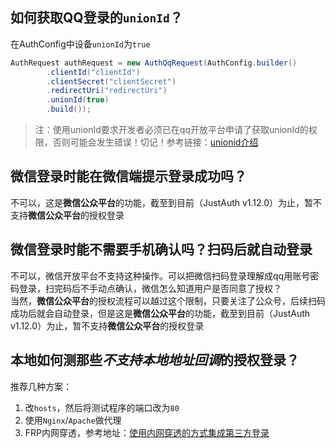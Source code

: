 ## 如何获取QQ登录的`unionId`？

在AuthConfig中设备`unionId`为`true`

```java
AuthRequest authRequest = new AuthQqRequest(AuthConfig.builder()
        .clientId("clientId")
        .clientSecret("clientSecret")
        .redirectUri("redirectUri")
        .unionId(true)
        .build());
```
> 注：使用unionId要求开发者必须已在qq开放平台申请了获取unionId的权限，否则可能会发生错误！切记！参考链接：[unionid介绍](http://wiki.connect.qq.com/unionid%E4%BB%8B%E7%BB%8D)

## 微信登录时能在微信端提示登录成功吗？

不可以，这是**微信公众平台**的功能，截至到目前（JustAuth v1.12.0）为止，暂不支持**微信公众平台**的授权登录

## 微信登录时能不需要手机确认吗？扫码后就自动登录

不可以，微信开放平台不支持这种操作。可以把微信扫码登录理解成qq用账号密码登录，扫完码后不手动点确认，微信怎么知道用户是否同意了授权？    
当然，**微信公众平台**的授权流程可以越过这个限制，只要关注了公众号，后续扫码成功后就会自动登录，但是这是**微信公众平台**的功能，截至到目前（JustAuth v1.12.0）为止，暂不支持**微信公众平台**的授权登录

## 本地如何测那些*不支持本地地址回调*的授权登录？

推荐几种方案：
1. 改`hosts`，然后将测试程序的端口改为`80`
2. 使用`Nginx`/`Apache`做代理
3. FRP内网穿透，参考地址：[使用内网穿透的方式集成第三方登录](https://xkcoding.com/2019/05/22/spring-boot-login-with-oauth.html)
